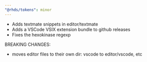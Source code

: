 ```yaml
---
"@rhds/tokens": minor
---
```


- Adds textmate snippets in editor/textmate
- Adds a VSCode VSIX extension bundle to github releases
- Fixes the hexokinase regexp

BREAKING CHANGES:

- moves editor files to their own dir: vscode to editor/vscode, etc
